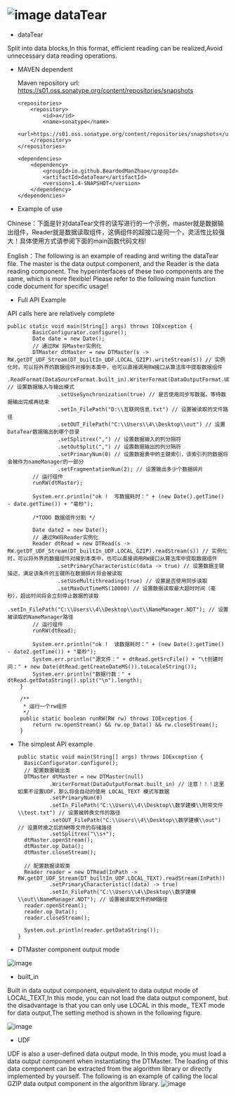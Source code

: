 # ![image](https://user-images.githubusercontent.com/113756063/191922682-384a6cd0-684d-4ca0-b442-9352834b036f.png) dataTear

 - dataTear

  Split into data blocks,In this format, efficient reading can be realized,Avoid unnecessary data reading operations.
  
  - MAVEN dependent
  
    Maven repository url:  https://s01.oss.sonatype.org/content/repositories/snapshots
    
        <repositories>
            <repository>
                <id>a</id>
                <name>sonatype</name>
                <url>https://s01.oss.sonatype.org/content/repositories/snapshots</url>
            </repository>
        </repositories>
    
        <dependencies>
            <dependency>
                <groupId>io.github.BeardedManZhao</groupId>
                <artifactId>dataTear</artifactId>
                <version>1.4-SNAPSHOT</version>
            </dependency>
        </dependencies>
  
 - Example of use
 
  Chinese：下面是针对dataTear文件的读写进行的一个示例，master就是数据输出组件，Reader就是数据读取组件，这俩组件的超接口是同一个，灵活性比较强大！具体使用方式请参阅下面的main函数代码文档!
  
  
  English：The following is an example of reading and writing the dataTear file. The master is the data output component, and the Reader is the data reading component. The hyperinterfaces of these two components are the same, which is more flexible! Please refer to the following main function code document for specific usage!
  - Full API Example
 
 API calls here are relatively complete
 
    public static void main(String[] args) throws IOException {
            BasicConfigurator.configure();
            Date date = new Date();
            // 通过RW 将Master实例化
            DTMaster dtMaster = new DTMaster(s -> RW.getDT_UDF_Stream(DT_builtIn_UDF.LOCAL_GZIP).writeStream(s)) // 实例化时，可以将外界的数据组件对接到本类中，也可以直接调用RW接口从算法库中提取数据组件
                    .ReadFormat(DataSourceFormat.built_in).WriterFormat(DataOutputFormat.UDT) // 设置数据输入与输出模式
                    .setUseSynchronization(true) // 是否使用同步写数据，等待数据输出完成再结束
                    .setIn_FilePath("D:\\互联网信息.txt") // 设置被读取的文件路径
                    .setOUT_FilePath("C:\\Users\\4\\Desktop\\out") // 设置DataTear数据输出到哪个目录
                    .setSplitrex(",") // 设置数据输入的列分隔符
                    .setOutSplit(",") // 设置数据输出的列分隔符
                    .setPrimaryNum(0) // 设置数据表中的主键索引，该索引列的数据将会被作为nameManager的一部分
                    .setFragmentationNum(2); // 设置输出多少个数据碎片
            // 运行组件
            runRW(dtMaster);
    
            System.err.println("ok !  写数据耗时：" + (new Date().getTime() - date.getTime()) + "毫秒");
    
            /*TODO 数据组件分割 */
    
            Date date2 = new Date();
            // 通过RW将Reader实例化
            Reader dtRead = new DTRead(s -> RW.getDT_UDF_Stream(DT_builtIn_UDF.LOCAL_GZIP).readStream(s)) // 实例化时，可以将外界的数据组件对接到本类中，也可以直接调用RW接口从算法库中提取数据组件
                    .setPrimaryCharacteristic(data -> true) // 设置数据主键描述，满足该条件的主键所在数据碎片将会被读取
                    .setUseMultithreading(true) // 设置是否使用同步读取
                    .setMaxOutTimeMS(10000) // 设置数据读取最大超时时间（毫秒），超出时间将会立刻停止数据的读取
                    .setIn_FilePath("C:\\Users\\4\\Desktop\\out\\NameManager.NDT"); // 设置被读取的NameManager路径
            // 运行组件
            runRW(dtRead);
    
            System.err.println("ok !  读数据耗时：" + (new Date().getTime() - date2.getTime()) + "毫秒");
            System.err.println("源文件：" + dtRead.getSrcFile() + "\t创建时间：" + new Date(dtRead.getCreateDateMS()).toLocaleString());
            System.err.println("数据行数：" + dtRead.getDataString().split("\n").length);
        }
    
        /**
         * 运行一个rw组件
         */
        public static boolean runRW(RW rw) throws IOException {
            return rw.openStream() && rw.op_Data() && rw.closeStream();
        }
    
- The simplest API example
     
      public static void main(String[] args) throws IOException {
        BasicConfigurator.configure();
        // 配置数据输出类
        DTMaster dtMaster = new DTMaster(null)
                .WriterFormat(DataOutputFormat.built_in) // 注意！！！这里如果不设置UDF，那么将会自动的使用 LOCAL_TEXT 模式写数据
                .setPrimaryNum(0)
                .setIn_FilePath("C:\\Users\\4\\Desktop\\数学建模\\附带文件\\test.txt") // 设置被转换文件的路径
                .setOUT_FilePath("C:\\Users\\4\\Desktop\\数学建模\\out") // 设置转换之后的NM等文件的存储路径
                .setSplitrex("\\s+");
        dtMaster.openStream();
        dtMaster.op_Data();
        dtMaster.closeStream();

        // 配置数据读取类
        Reader reader = new DTRead(InPath -> RW.getDT_UDF_Stream(DT_builtIn_UDF.LOCAL_TEXT).readStream(InPath))
                .setPrimaryCharacteristic((data) -> true)
                .setIn_FilePath("C:\\Users\\4\\Desktop\\数学建模\\out\\NameManager.NDT"); // 设置被读取文件的NM路径
        reader.openStream();
        reader.op_Data();
        reader.closeStream();

        System.out.println(reader.getDataString());
      }
    
 - DTMaster component output mode
 
 ![image](https://user-images.githubusercontent.com/113756063/191901173-5b01ca42-b2ec-461a-99dc-106a6b711eb7.png)
 - built_in
  
  Built in data output component, equivalent to data output mode of LOCAL_TEXT,In this mode, you can not load the data output component, but the disadvantage is that you can only use LOCAL in this mode_ TEXT mode for data output,The setting method is shown in the following figure.
 
![image](https://user-images.githubusercontent.com/113756063/191903087-8d3e70d3-f25e-4a6a-a55d-153a2d7a4c1f.png)

 - UDF

 UDF is also a user-defined data output mode. In this mode, you must load a data output component when instantiating the DTMaster. The loading of this data component can be extracted from the algorithm library or directly implemented by yourself. The following is an example of calling the local GZIP data output component in the algorithm library.
![image](https://user-images.githubusercontent.com/113756063/191902999-d3c19d66-332e-4140-91bf-05d0580fd008.png)


